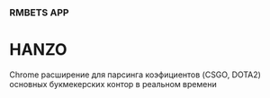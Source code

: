 ### RMBETS APP

# HANZO
Chrome расширение для парсинга коэфициентов (CSGO, DOTA2) 
основных букмекерских контор в реальном времени

